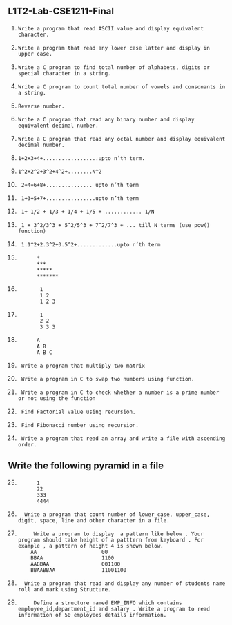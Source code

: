 ##  L1T2-Lab-CSE1211-Final

1.     Write a program that read ASCII value and display equivalent character. 
2.     Write a program that read any lower case latter and display in upper case.
3.     Write a C program to find total number of alphabets, digits or special character in a string.
4.     Write a C program to count total number of vowels and consonants in a string.
5.     Reverse number.
6.     Write a C program that read any binary number and display equivalent decimal number.
7.     Write a C program that read any octal number and display equivalent decimal number.
8.     1+2+3+4+..................upto n’th term.
9.     1^2+2^2+3^2+4^2+........N^2
10.      2+4+6+8+............... upto n’th term
11.      1+3+5+7+................upto n’th term
12.      1+ 1/2 + 1/3 + 1/4 + 1/5 + ............ 1/N
13.      1 + 3^2/3^3 + 5^2/5^3 + 7^2/7^3 + ... till N terms (use pow() function)
14.      1.1^2+2.3^2+3.5^2+.............upto n’th term


15.          
              *
              ***
              *****
              *******
       
 16. 
                1
                1 2
                1 2 3 
       
17.
               1
               2 2
               3 3 3
       
18.
              A
              A B
              A B C
        
19.      Write a program that multiply two matrix
20.      Write a program in C to swap two numbers using function.
21.      Write a program in C to check whether a number is a prime number or not using the function
22.      Find Factorial value using recursion.
23.      Find Fibonacci number using recursion.
24.      Write a program that read an array and write a file with ascending order.

##       Write the following pyramid in a file
25. 
              1
              22
              333
              4444
              
26.       Write a program that count number of lower_case, upper_case, digit, space, line and other character in a file.
27.          Write a program to display  a pattern like below . Your program should take height of a patttern from keyboard . For example , a pattern of height 4 is shown below. 
            AA                     00
            BBAA                   1100
            AABBAA                 001100
            BBAABBAA               11001100

28.       Write a program that read and display any number of students name roll and mark using Structure.

29.          Define a structure named EMP_INFO which contains employee_id,department_id and salary . Write a program to read information of 50 employees details information.



